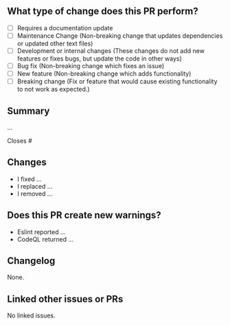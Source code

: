 ## What type of change does this PR perform?

<!-- Add an x in the checkbox to mark it. Remove any non-checked option -->

- [ ] Requires a documentation update
- [ ] Maintenance Change (Non-breaking change that updates dependencies or updated other text files)
- [ ] Development or internal changes (These changes do not add new features or fixes bugs, but update the code in other ways)
- [ ] Bug fix (Non-breaking change which fixes an issue)
- [ ] New feature (Non-breaking change which adds functionality)
- [ ] Breaking change (Fix or feature that would cause existing functionality to not work as expected.)

<!-- If you are unsure if your code is a breaking change, read this: https://nordicapis.com/what-are-breaking-changes-and-how-do-you-avoid-them -->

## Summary

<!-- Explain the reason for this pr, changes and solution briefly. -->

... <!-- Summary -->

Closes # <!-- Remove this if this is not a bug fix PR -->

## Changes

<!-- Please explain the changes in this PR and their influence. If this fixes an issue, explain what fixed the issue. -->

- I fixed ...
- I replaced ...
- I removed ...

<!-- Remove example text! -->

## Does this PR create new warnings?

<!-- Add any new warnings or possible issues that could occur with this PR. -->

- Eslint reported ...
- CodeQL returned ...

<!-- Remove example text! -->

## Changelog

<!-- Detailed changelog that may be copied from `CHANGELOG.md` (Only add the items you've added). -->

<!-- ### Added -->
<!-- ### Changed -->
<!-- ### Removed -->

<!-- Default: -->

None.

<!-- Remove any header with no item. -->

## Linked other issues or PRs

<!-- Include other issues and PRs that are related to this if any exist. -->

<!-- Use this format: - [ ] #ISSUE_OR_PR -->

<!-- Default: -->

No linked issues.
